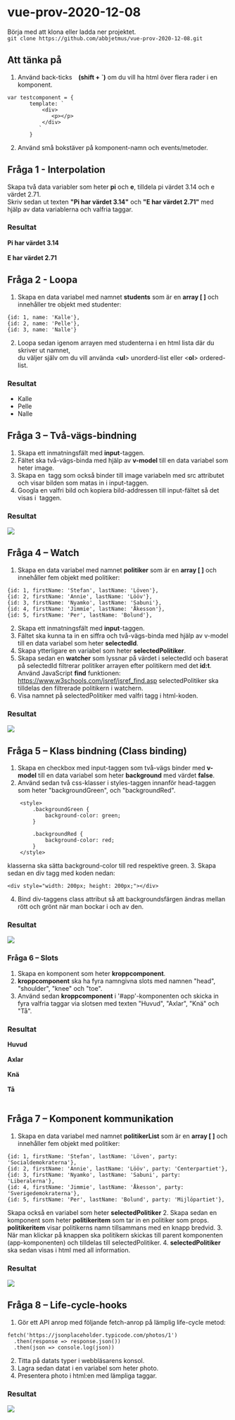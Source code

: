 # vue-prov-2020-12-08
Börja med att klona eller ladda ner projektet.
<br>
`git clone https://github.com/abbjetmus/vue-prov-2020-12-08.git`
<br>
## Att tänka på

1. Använd back-ticks **` ` (shift + `)** om du vill ha html över flera rader i en komponent.
```
var testcomponent = {
       template: `
           <div>
              <p></p>
           </div>
          `
       }
```
2.	Använd små bokstäver på komponent-namn och events/metoder.

## Fråga 1 - Interpolation

Skapa två data variabler som heter **pi** och **e**, tilldela pi värdet 3.14 och e värdet 2.71.<br>
Skriv sedan ut texten **"Pi har värdet 3.14"** och **"E har värdet 2.71"** med hjälp av data variablerna och valfria taggar.

### Resultat
**Pi har värdet 3.14**<br><br>
**E har värdet 2.71**<br>

## Fråga 2 - Loopa
1. Skapa en data variabel med namnet **students** som är en **array [ ]** och innehåller tre objekt med studenter:

```
{id: 1, name: 'Kalle'},
{id: 2, name: 'Pelle'},
{id: 3, name: 'Nalle'}
```

2. Loopa sedan igenom arrayen med studenterna i en html lista där du skriver ut namnet,<br>
du väljer själv om du vill använda <**ul**> unorderd-list eller <**ol**> ordered-list.

### Resultat
* Kalle
* Pelle
* Nalle

## Fråga 3 – Två-vägs-bindning
1. Skapa ett inmatningsfält med **input**-taggen. 
2. Fältet ska två-vägs-binda med hjälp av **v-model** till en data variabel som heter image.
3. Skapa en <img> tagg som också binder till image variabeln med src attributet och visar bilden som matas in i input-taggen.
4. Googla en valfri bild och kopiera bild-addressen till input-fältet så det visas i <img> taggen.

### Resultat
![](https://github.com/abbjetmus/vue-prov-2020-12-08/blob/main/uppgift3.gif)

## Fråga 4 – Watch 
1. Skapa en data variabel med namnet **politiker** som är en **array [ ]** och innehåller fem objekt med politiker:
```
{id: 1, firstName: 'Stefan', lastName: 'Löven'},
{id: 2, firstName: 'Annie', lastName: 'Lööv'},
{id: 3, firstName: 'Nyamko', lastName: 'Sabuni'},
{id: 4, firstName: 'Jimmie', lastName: 'Åkesson'},
{id: 5, firstName: 'Per', lastName: 'Bolund'},
```

2. Skapa ett inmatningsfält med **input**-taggen. 
3. Fältet ska kunna ta in en siffra och två-vägs-binda med hjälp av v-model till en data variabel som heter **selectedId**.
4. Skapa ytterligare en variabel som heter **selectedPolitiker**.
5. Skapa sedan en **watcher** som lyssnar på värdet i selectedId och baserat på selectedId filtrerar politiker arrayen efter politikern med det **id:t**. 
Använd JavaScript **find** funktionen: <https://www.w3schools.com/jsref/jsref_find.asp>
selectedPolitiker ska tilldelas den filtrerade politikern i watchern.
6. Visa namnet på selectedPolitiker med valfri tagg i html-koden.

### Resultat
![](https://github.com/abbjetmus/vue-prov-2020-12-08/blob/main/uppgift4.gif)

## Fråga 5 – Klass bindning (Class binding)
1. Skapa en checkbox med input-taggen som två-vägs binder med **v-model** till en data variabel som heter **background** med värdet **false**.
2. Använd sedan två css-klasser i styles-taggen innanför head-taggen som heter "backgroundGreen", och "backgroundRed".
```
    <style>
        .backgroundGreen {
            background-color: green;
        }

        .backgroundRed {
            background-color: red;
        }
    </style>
```
klasserna ska sätta background-color till red respektive green.
3. Skapa sedan en div tagg med koden nedan:
```
<div style="width: 200px; height: 200px;"></div>
```
4. Bind div-taggens class attribut så att backgroundsfärgen ändras mellan rött och grönt när man bockar i och av den.

### Resultat
![](https://github.com/abbjetmus/vue-prov-2020-12-08/blob/main/uppgift5.gif)

### Fråga 6 – Slots 
1. Skapa en komponent som heter **kroppcomponent**. 
2. **kroppcomponent** ska ha fyra namngivna slots med namnen "head", "shoulder", "knee" och "toe".
3. Använd sedan **kroppcomponent** i '#app'-komponenten och skicka in fyra valfria taggar via slotsen med texten
"Huvud", "Axlar", "Knä" och "Tå".

### Resultat

**Huvud**<br><br>
**Axlar**<br><br>
**Knä**<br><br>
**Tå**<br><br>


## Fråga 7 – Komponent kommunikation
1. Skapa en data variabel med namnet **politikerList** som är en **array [ ]** och innehåller fem objekt med politiker:

```
{id: 1, firstName: 'Stefan', lastName: 'Löven', party: 'Socialdemokraterna'},
{id: 2, firstName: 'Annie', lastName: 'Lööv', party: 'Centerpartiet'},
{id: 3, firstName: 'Nyamko', lastName: 'Sabuni', party: 'Liberalerna'},
{id: 4, firstName: 'Jimmie', lastName: 'Åkesson', party: 'Sverigedemokraterna'},
{id: 5, firstName: 'Per', lastName: 'Bolund', party: 'Mijlöpartiet'},
```

Skapa också en variabel som heter **selectedPolitiker**
2. Skapa sedan en komponent som heter **politikeritem** som tar in en politiker som props.
**politikeritem** visar politikerns namn tillsammans med en knapp bredvid.
3. När man klickar på knappen ska politikern skickas till parent komponenten (app-komponenten) och tilldelas till
selectedPolitiker.
4. **selectedPolitiker** ska sedan visas i html med all information.

### Resultat
![](https://github.com/abbjetmus/vue-prov-2020-12-08/blob/main/uppgift6.gif)

## Fråga 8 – Life-cycle-hooks
1. Gör ett API anrop med följande fetch-anrop på lämplig life-cycle metod:

```
fetch('https://jsonplaceholder.typicode.com/photos/1')
  .then(response => response.json())
  .then(json => console.log(json))
```

2. Titta på datats typer i webbläsarens konsol.
3. Lagra sedan datat i en variabel som heter photo.
4. Presentera photo i html:en med lämpliga taggar.


### Resultat
![](https://github.com/abbjetmus/vue-prov-2020-12-08/blob/main/uppgift8.png)

